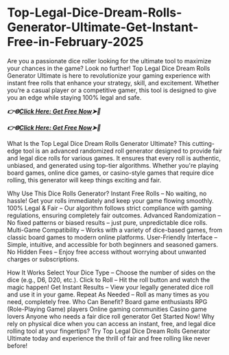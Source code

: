 # Top-Legal-Dice-Dream-Rolls-Generator-Ultimate-Get-Instant-Free-in-February-2025
Are you a passionate dice roller looking for the ultimate tool to maximize your chances in the game? Look no further! Top Legal Dice Dream Rolls Generator Ultimate is here to revolutionize your gaming experience with instant free rolls that enhance your strategy, skill, and excitement. Whether you’re a casual player or a competitive gamer, this tool is designed to give you an edge while staying 100% legal and safe.

***👉🌐[Click Here: Get Free Now](https://btadeal.com/dic1rl3z/)➤🔶***

***👉🌐[Click Here: Get Free Now](https://btadeal.com/dic1rl3z/)➤🔶***


What Is the Top Legal Dice Dream Rolls Generator Ultimate?
This cutting-edge tool is an advanced randomized roll generator designed to provide fair and legal dice rolls for various games. It ensures that every roll is authentic, unbiased, and generated using top-tier algorithms. Whether you're playing board games, online dice games, or casino-style games that require dice rolling, this generator will keep things exciting and fair.

Why Use This Dice Rolls Generator?
 Instant Free Rolls – No waiting, no hassle! Get your rolls immediately and keep your game flowing smoothly.
100% Legal & Fair – Our algorithm follows strict compliance with gaming regulations, ensuring completely fair outcomes.
Advanced Randomization – No fixed patterns or biased results – just pure, unpredictable dice rolls.
Multi-Game Compatibility – Works with a variety of dice-based games, from classic board games to modern online platforms.
User-Friendly Interface – Simple, intuitive, and accessible for both beginners and seasoned gamers.
No Hidden Fees – Enjoy free access without worrying about unwanted charges or subscriptions.

How It Works
Select Your Dice Type – Choose the number of sides on the dice (e.g., D6, D20, etc.).
Click to Roll – Hit the roll button and watch the magic happen!
Get Instant Results – View your legally generated dice roll and use it in your game.
Repeat As Needed – Roll as many times as you need, completely free.
Who Can Benefit?
Board game enthusiasts
RPG (Role-Playing Game) players
Online gaming communities
Casino game lovers
Anyone who needs a fair dice roll generator
Get Started Now!
Why rely on physical dice when you can access an instant, free, and legal dice rolling tool at your fingertips? Try Top Legal Dice Dream Rolls Generator Ultimate today and experience the thrill of fair and free rolling like never before!
